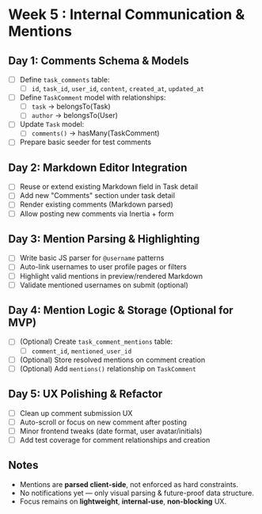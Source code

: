 # Week 5 : Internal Communication & Mentions

## Day 1: Comments Schema & Models

- [ ] Define `task_comments` table:
  - [ ] `id`, `task_id`, `user_id`, `content`, `created_at`, `updated_at`
- [ ] Define `TaskComment` model with relationships:
  - [ ] `task` → belongsTo(Task)
  - [ ] `author` → belongsTo(User)
- [ ] Update `Task` model:
  - [ ] `comments()` → hasMany(TaskComment)
- [ ] Prepare basic seeder for test comments

## Day 2: Markdown Editor Integration

- [ ] Reuse or extend existing Markdown field in Task detail
- [ ] Add new "Comments" section under task detail
- [ ] Render existing comments (Markdown parsed)
- [ ] Allow posting new comments via Inertia + form

## Day 3: Mention Parsing & Highlighting

- [ ] Write basic JS parser for `@username` patterns
- [ ] Auto-link usernames to user profile pages or filters
- [ ] Highlight valid mentions in preview/rendered Markdown
- [ ] Validate mentioned usernames on submit (optional)

## Day 4: Mention Logic & Storage (Optional for MVP)

- [ ] (Optional) Create `task_comment_mentions` table:
  - [ ] `comment_id`, `mentioned_user_id`
- [ ] (Optional) Store resolved mentions on comment creation
- [ ] (Optional) Add `mentions()` relationship on `TaskComment`

## Day 5: UX Polishing & Refactor

- [ ] Clean up comment submission UX
- [ ] Auto-scroll or focus on new comment after posting
- [ ] Minor frontend tweaks (date format, user avatar/initials)
- [ ] Add test coverage for comment relationships and creation

## Notes

- Mentions are **parsed client-side**, not enforced as hard constraints.
- No notifications yet — only visual parsing & future-proof data structure.
- Focus remains on **lightweight**, **internal-use**, **non-blocking** UX.
